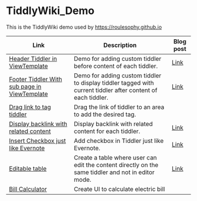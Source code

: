 # TiddlyWiki_Demo

This is the TiddlyWiki demo used by https://roulesophy.github.io

| Link | Description| Blog post|
| --- | --- | --- |
| [Header Tiddler in ViewTemplate](https://roulesophy.github.io/TiddlyWiki_Demo/ViewTemplate_Header.html)| Demo for adding custom tiddler before content of each tiddler.| [Link](https://roulesophy.github.io/20210102-tiddlywiki-tutorial-viewtemplate-header/) |
| [Footer Tiddler With sub page in ViewTemplate](https://roulesophy.github.io/TiddlyWiki_Demo/ViewTemplate_Footer_SubPage.html)| Demo for adding custom tiddler to display tiddler tagged with current tiddler after content of each tiddler.| [Link](https://roulesophy.github.io/20210103-tiddlywiki-tutorial-viewtemplate-footer-subpage/) |
| [Drag link to tag tiddler](https://roulesophy.github.io/TiddlyWiki_Demo/Droppable_To_Add_Or_Remove_Tag.html) | Drag the link of tiddler to an area to add the desired tag.| |
| [Display backlink with related content](https://roulesophy.github.io/TiddlyWiki_Demo/Display_backlink_with_related_content.html) | Display backlink with related content for each tiddler.| [Link](https://roulesophy.github.io/20211010-tiddlywiki-tutorial-contextual-backlinks/) |
| [Insert Checkbox just like Evernote](https://roulesophy.github.io/TiddlyWiki_Demo/Add_Checkbox_As_Evernote.html) | Add checkbox in Tiddler just like Evernote.| [Link](https://roulesophy.github.io/20211026-tiddlywiki-tutorial-insert-checkbox/) |
| [Editable table](https://roulesophy.github.io/TiddlyWiki_Demo/Editable_Table.html) | Create a table where user can edit the content directly on the same tiddler and not in editor mode.| [Link](https://roulesophy.github.io/20211030-tiddlywiki-tutorial-table-template/) |
| [Bill Calculator](https://roulesophy.github.io/TiddlyWiki_Demo/BillCalculator.html) | Create UI to calculate electric bill| |
